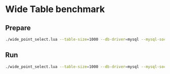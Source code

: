 # Wide Table benchmark

## Prepare

```bash
./wide_point_select.lua --table-size=1000 --db-driver=mysql --mysql-socket=/tmp/mysql.sock --mysql-user=root --columns=100 prepare 
```

## Run

```bash
./wide_point_select.lua --table-size=1000 --db-driver=mysql --mysql-socket=/tmp/mysql.sock --mysql-user=root --columns=100 run 
```